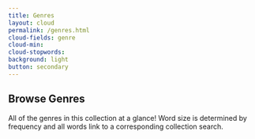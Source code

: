 ```yaml
---
title: Genres
layout: cloud
permalink: /genres.html
cloud-fields: genre
cloud-min: 
cloud-stopwords:
background: light
button: secondary
---
```


## Browse Genres

All of the genres in this collection at a glance!
Word size is determined by frequency and all words link to a corresponding collection search.
